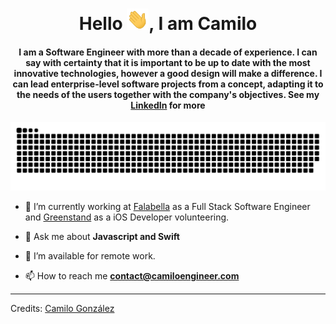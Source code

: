 <div align="center">
<h1 align="center">Hello <img width="35" src="https://github.com/camiloengineer/camiloengineer/blob/main/resources/img/waving.gif">, I am Camilo</h1>
<h4 align="center">I am a Software Engineer with more than a decade of experience. I can say with certainty that it is important to be up to date with the most innovative technologies, however a good design will make a difference. I can lead enterprise-level software projects from a concept, adapting it to the needs of the users together with the company's objectives. See my <a href="https://www.linkedin.com/in/camiloengineer" target="_blank">LinkedIn</a> for more</h4>
</div>

<div align="center">
  <img  src="https://github.com/camiloengineer/camiloengineer/blob/main/resources/img/grid-snake.svg"
       alt="snake" />
</div>

- 🔭 I’m currently working at <a href="https://www.linkedin.com/company/saci-falabella/mycompany/" target="blank">Falabella</a> as a Full Stack Software Engineer and <a href="https://apps.apple.com/us/app/greenstand-treetracker/id1554174094" target="blank">Greenstand</a> as a iOS Developer volunteering.

- 💬 Ask me about **Javascript and Swift**

- 🤝 I’m available for remote work.

- 📫 How to reach me **contact@camiloengineer.com**

-----
Credits: [Camilo González](https://github.com/camiloengineer)
